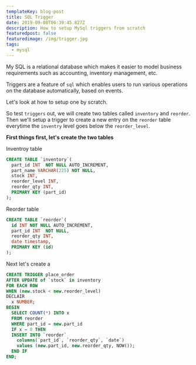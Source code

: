 ```yaml
---
templateKey: blog-post
title: SQL Trigger
date: 2019-09-08T06:39:45.827Z
description: How to setup MySql triggers from scratch
featuredpost: false
featuredimage: /img/trigger.jpg
tags:
  - mysql
---
```

My SQL is a relational database which makes it easier to model business requirements such as accounting, inventory management, etc.

Triggers are a feature of `sql` which enables users to run various operations on the database automatically, based on events.

Let's look at how to setup one by scratch.

So test `triggers` out, we will create two tables called `inventory` and `reorder`. Then we'll setup a trigger to create a new entry on the `reorder` table everytime the `inventry` level goes below the `reorder_level`.

**First things first, let's create the two tables**

Inventroy table

```sql
CREATE TABLE `inventory`(
  part_id INT  NOT NULL AUTO_INCREMENT,
  part_name VARCHAR(225) NOT NULL,
  stock INT,
  reorder_level INT,
  reorder_qty INT,
  PRIMARY KEY (part_id)
);
```

Reorder table

```sql
CREATE TABLE `reorder`(
  id INT NOT NULL AUTO_INCREMENT,
  part_id INT  NOT NULL,
  reorder_qty INT,
  date timestamp,
  PRIMARY KEY (id)
);
```

Next let's create a

```sql
CREATE TRIGGER place_order
AFTER UPDATE of `stock` in inventory
FOR EACH ROW
WHEN (new.stock < new.reorder_level)
DECLAIR
  x NUMBER;
BEGIN
  SELECT COUNT(*) INTO x
  FROM reorder
  WHERE part_id = new.part_id
  IF x = 0 THEN
  INSERT INTO `reorder`
    columns(`part_id`, `reorder_qty`, `date`)
    values (new.part_id, new.reorder_qty, NOW());
  END IF
END;

```